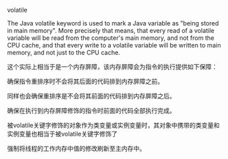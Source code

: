 volatile

The Java volatile keyword is used to mark a Java variable as "being stored in main memory".
 More precisely that means, 
 that every read of a volatile variable will be read from the computer's main memory, and not from the CPU cache, 
 and that every write to a volatile variable will be written to main memory, and not just to the CPU cache.

这个实际上相当于是一个内存屏障，该内存屏障会为指令的执行提供如下保障：

确保指令重排序时不会将其后面的代码排到内存屏障之前。

同样也会确保重排序是不会将其前面的代码排到内存屏障之后。

确保在执行到内存屏障修饰的指令时前面的代码全部执行完成。

被volatile关键字修饰的对象作为类变量或实例变量时，其对象中携带的类变量和实例变量也相当于被volatile关键字修饰了

强制将线程的工作内存中值的修改刷新至主内存中。